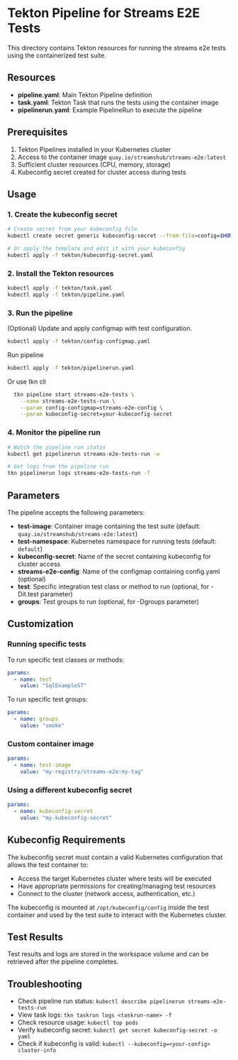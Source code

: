 # Tekton Pipeline for Streams E2E Tests

This directory contains Tekton resources for running the streams e2e tests using the containerized test suite.

## Resources

- **pipeline.yaml**: Main Tekton Pipeline definition
- **task.yaml**: Tekton Task that runs the tests using the container image
- **pipelinerun.yaml**: Example PipelineRun to execute the pipeline

## Prerequisites

1. Tekton Pipelines installed in your Kubernetes cluster
2. Access to the container image `quay.io/streamshub/streams-e2e:latest`
3. Sufficient cluster resources (CPU, memory, storage)
4. Kubeconfig secret created for cluster access during tests

## Usage

### 1. Create the kubeconfig secret

```bash
# Create secret from your kubeconfig file
kubectl create secret generic kubeconfig-secret --from-file=config=$HOME/.kube/config

# Or apply the template and edit it with your kubeconfig
kubectl apply -f tekton/kubeconfig-secret.yaml
```

### 2. Install the Tekton resources

```bash
kubectl apply -f tekton/task.yaml
kubectl apply -f tekton/pipeline.yaml
```

### 3. Run the pipeline

(Optional) Update and apply configmap with test configuration.

```bash
kubectl apply -f tekton/config-configmap.yaml
```

Run pipeline

```bash
kubectl apply -f tekton/pipelinerun.yaml
```

Or use tkn cli

```bash
  tkn pipeline start streams-e2e-tests \
    --name streams-e2e-tests-run \
    --param config-configmap=streams-e2e-config \
    --param kubeconfig-secret=your-kubeconfig-secret
```

### 4. Monitor the pipeline run

```bash
# Watch the pipeline run status
kubectl get pipelinerun streams-e2e-tests-run -w

# Get logs from the pipeline run
tkn pipelinerun logs streams-e2e-tests-run -f
```

## Parameters

The pipeline accepts the following parameters:

- **test-image**: Container image containing the test suite (default: `quay.io/streamshub/streams-e2e:latest`)
- **test-namespace**: Kubernetes namespace for running tests (default: `default`)
- **kubeconfig-secret**: Name of the secret containing kubeconfig for cluster access
- **streams-e2e-config**: Name of the configmap containing config.yaml (optional)
- **test**: Specific integration test class or method to run (optional, for -Dit.test parameter)
- **groups**: Test groups to run (optional, for -Dgroups parameter)

## Customization

### Running specific tests

To run specific test classes or methods:

```yaml
params:
  - name: test
    value: "SqlExampleST"
```

To run specific test groups:

```yaml
params:
  - name: groups
    value: "smoke"
```

### Custom container image

```yaml
params:
  - name: test-image
    value: "my-registry/streams-e2e:my-tag"
```

### Using a different kubeconfig secret

```yaml
params:
  - name: kubeconfig-secret
    value: "my-kubeconfig-secret"
```

## Kubeconfig Requirements

The kubeconfig secret must contain a valid Kubernetes configuration that allows the test container to:

- Access the target Kubernetes cluster where tests will be executed
- Have appropriate permissions for creating/managing test resources
- Connect to the cluster (network access, authentication, etc.)

The kubeconfig is mounted at `/opt/kubeconfig/config` inside the test container and used by the test suite to interact with the Kubernetes cluster.

## Test Results

Test results and logs are stored in the workspace volume and can be retrieved after the pipeline completes.

## Troubleshooting

- Check pipeline run status: `kubectl describe pipelinerun streams-e2e-tests-run`
- View task logs: `tkn taskrun logs <taskrun-name> -f`
- Check resource usage: `kubectl top pods`
- Verify kubeconfig secret: `kubectl get secret kubeconfig-secret -o yaml`
- Check if kubeconfig is valid: `kubectl --kubeconfig=<your-config> cluster-info`